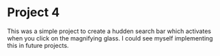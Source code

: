 # Project 4

This was a simple project to create a hudden search bar which activates when you click on the magnifying glass. I could see myself implementing this in future projects.
